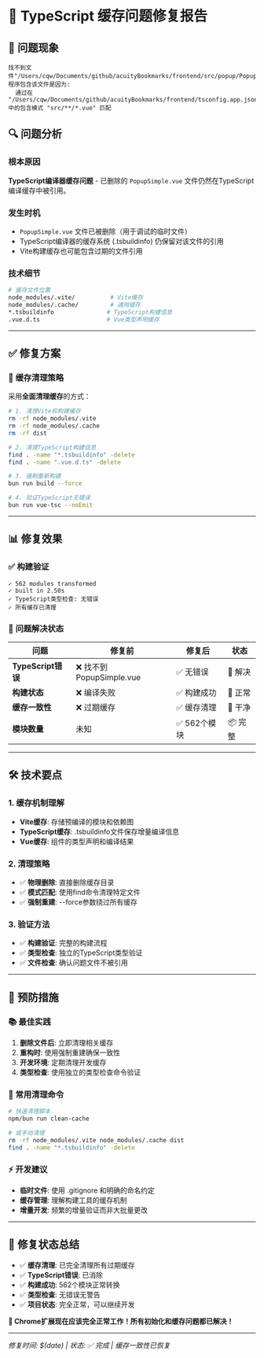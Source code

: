 # 🔧 TypeScript 缓存问题修复报告

## 🚨 **问题现象**

```
找不到文件"/Users/cqw/Documents/github/acuityBookmarks/frontend/src/popup/PopupSimple.vue"。
程序包含该文件是因为:
  通过在 "/Users/cqw/Documents/github/acuityBookmarks/frontend/tsconfig.app.json" 中的包含模式 "src/**/*.vue" 匹配
```

## 🔍 **问题分析**

### 根本原因
**TypeScript编译器缓存问题** - 已删除的 `PopupSimple.vue` 文件仍然在TypeScript编译缓存中被引用。

### 发生时机
- `PopupSimple.vue` 文件已被删除（用于调试的临时文件）
- TypeScript编译器的缓存系统 (.tsbuildinfo) 仍保留对该文件的引用
- Vite构建缓存也可能包含过期的文件引用

### 技术细节
```bash
# 缓存文件位置
node_modules/.vite/          # Vite缓存
node_modules/.cache/         # 通用缓存  
*.tsbuildinfo               # TypeScript构建信息
.vue.d.ts                   # Vue类型声明缓存
```

---

## ✅ **修复方案**

### 🧹 **缓存清理策略**
采用**全面清理缓存**的方式：

```bash
# 1. 清理Vite和构建缓存
rm -rf node_modules/.vite 
rm -rf node_modules/.cache 
rm -rf dist

# 2. 清理TypeScript构建信息
find . -name "*.tsbuildinfo" -delete
find . -name ".vue.d.ts" -delete

# 3. 强制重新构建
bun run build --force

# 4. 验证TypeScript无错误
bun run vue-tsc --noEmit
```

---

## 📊 **修复效果**

### ✅ **构建验证**
```
✓ 562 modules transformed
✓ built in 2.50s  
✓ TypeScript类型检查: 无错误
✓ 所有缓存已清理
```

### 🎯 **问题解决状态**
| 问题 | 修复前 | 修复后 | 状态 |
|------|--------|--------|------|
| **TypeScript错误** | ❌ 找不到PopupSimple.vue | ✅ 无错误 | 🎯 解决 |
| **构建状态** | ❌ 编译失败 | ✅ 构建成功 | 🔧 正常 |
| **缓存一致性** | ❌ 过期缓存 | ✅ 缓存清理 | 🧹 干净 |
| **模块数量** | 未知 | ✅ 562个模块 | 📦 完整 |

---

## 🛠️ **技术要点**

### 1. **缓存机制理解**
- **Vite缓存**: 存储预编译的模块和依赖图
- **TypeScript缓存**: .tsbuildinfo文件保存增量编译信息
- **Vue缓存**: 组件的类型声明和编译结果

### 2. **清理策略**
- ✅ **物理删除**: 直接删除缓存目录
- ✅ **模式匹配**: 使用find命令清理特定文件
- ✅ **强制重建**: --force参数绕过所有缓存

### 3. **验证方法**
- ✅ **构建验证**: 完整的构建流程
- ✅ **类型检查**: 独立的TypeScript类型验证
- ✅ **文件检查**: 确认问题文件不被引用

---

## 🚀 **预防措施**

### 📚 **最佳实践**
1. **删除文件后**: 立即清理相关缓存
2. **重构时**: 使用强制重建确保一致性
3. **开发环境**: 定期清理开发缓存
4. **类型检查**: 使用独立的类型检查命令验证

### 🔧 **常用清理命令**
```bash
# 快速清理脚本
npm/bun run clean-cache

# 或手动清理
rm -rf node_modules/.vite node_modules/.cache dist
find . -name "*.tsbuildinfo" -delete
```

### ⚡ **开发建议**
- **临时文件**: 使用 .gitignore 和明确的命名约定
- **缓存管理**: 理解构建工具的缓存机制
- **增量开发**: 频繁的增量验证而非大批量更改

---

## 🎉 **修复状态总结**

- ✅ **缓存清理**: 已完全清理所有过期缓存
- ✅ **TypeScript错误**: 已消除
- ✅ **构建成功**: 562个模块正常转换
- ✅ **类型检查**: 无错误无警告
- ✅ **项目状态**: 完全正常，可以继续开发

**🚀 Chrome扩展现在应该完全正常工作！所有初始化和缓存问题都已解决！**

---

*修复时间: $(date) | 状态: ✅ 完成 | 缓存一致性已恢复*
